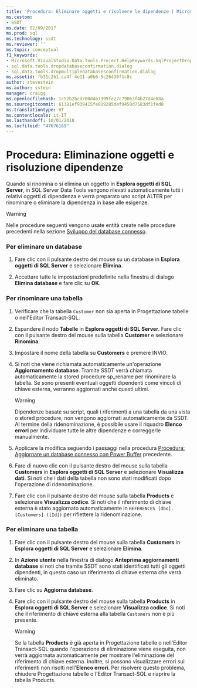 ```yaml
---
title: 'Procedura: Eliminare oggetti e risolvere le dipendenze | Microsoft Docs'
ms.custom:
- SSDT
ms.date: 02/09/2017
ms.prod: sql
ms.technology: ssdt
ms.reviewer: ''
ms.topic: conceptual
f1_keywords:
- Microsoft.VisualStudio.Data.Tools.Project.HelpKeywords.SqlProjectDropDatabaseConfirmationDialog
- sql.data.tools.dropdatabaseconfirmation.dialog
- sql.data.tools.dropmultipledatabasesconfirmation.dialog
ms.assetid: fb31c2b1-ca4f-4e11-a0b6-5c26430f1c8c
author: stevestein
ms.author: sstein
manager: craigg
ms.openlocfilehash: 1c52b2bcd700d4b7399fe27c79063f4b27d4e68a
ms.sourcegitcommit: 61381ef939415fe019285def9450d7583df1fed0
ms.translationtype: HT
ms.contentlocale: it-IT
ms.lasthandoff: 10/01/2018
ms.locfileid: "47676169"
---
```

# <a name="how-to-delete-objects-and-resolve-dependencies"></a>Procedura: Eliminazione oggetti e risoluzione dipendenze
Quando si rinomina o si elimina un oggetto in **Esplora oggetti di SQL Server**, in SQL Server Data Tools vengono rilevati automaticamente tutti i relativi oggetti di dipendenza e verrà preparato uno script ALTER per rinominare o eliminare la dipendenza in base alle esigenze.  
  
> [!WARNING]  
> Nelle procedure seguenti vengono usate entità create nelle procedure precedenti nella sezione [Sviluppo del database connesso](../ssdt/connected-database-development.md).  
  
### <a name="to-delete-a-database"></a>Per eliminare un database  
  
1.  Fare clic con il pulsante destro del mouse su un database in **Esplora oggetti di SQL Server** e selezionare **Elimina**.  
  
2.  Accettare tutte le impostazioni predefinite nella finestra di dialogo **Elimina database** e fare clic su **OK**.  
  
### <a name="to-rename-a-table"></a>Per rinominare una tabella  
  
1.  Verificare che la tabella `Customer` non sia aperta in Progettazione tabelle o nell'Editor Transact\-SQL.  
  
2.  Espandere il nodo **Tabelle** in **Esplora oggetti di SQL Server**. Fare clic con il pulsante destro del mouse sulla tabella **Customer** e selezionare **Rinomina**.  
  
3.  Impostare il nome della tabella su **Customers** e premere INVIO.  
  
4.  Si noti che viene richiamata automaticamente un'operazione **Aggiornamento database**. Tramite SSDT verrà chiamata automaticamente la stored procedure sp_rename per rinominare la tabella. Se sono presenti eventuali oggetti dipendenti come vincoli di chiave esterna, verranno aggiornati anche questi ultimi.  
  
    > [!WARNING]  
    > Dipendenze basate su script, quali i riferimenti a una tabella da una vista o stored procedure, non vengono aggiornati automaticamente da SSDT. Al termine della ridenominazione, è possibile usare il riquadro **Elenco errori** per individuare tutte le altre dipendenze e correggerle manualmente.  
  
5.  Applicare la modifica seguendo i passaggi nella procedura [Procedura: Aggiornare un database connesso con Power Buffer](../ssdt/how-to-update-a-connected-database-with-power-buffer.md) precedente.  
  
6.  Fare di nuovo clic con il pulsante destro del mouse sulla tabella **Customers** in **Esplora oggetti di SQL Server** e selezionare **Visualizza dati**. Si noti che i dati della tabella non sono stati modificati dopo l'operazione di ridenominazione.  
  
7.  Fare clic con il pulsante destro del mouse sulla tabella **Products** e selezionare **Visualizza codice**. Si noti che il riferimento di chiave esterna è stato aggiornato automaticamente in `REFERENCES [dbo].[Customers] ([Id])` per riflettere la ridenominazione.  
  
### <a name="to-delete-a-table"></a>Per eliminare una tabella  
  
1.  Fare clic con il pulsante destro del mouse sulla tabella **Customers** in **Esplora oggetti di SQL Server** e selezionare **Elimina**.  
  
2.  In **Azione utente** nella finestra di dialogo **Anteprima aggiornamenti database** si noti che tramite SSDT sono stati identificati tutti gli oggetti dipendenti, in questo caso un riferimento di chiave esterna che verrà eliminato.  
  
3.  Fare clic su **Aggiorna database**.  
  
4.  Fare clic con il pulsante destro del mouse sulla tabella **Products** in **Esplora oggetti di SQL Server** e selezionare **Visualizza codice**. Si noti che il riferimento di chiave esterna alla tabella `Customers` non è più presente.  
  
    > [!WARNING]  
    > Se la tabella **Products** è già aperta in Progettazione tabelle o nell'Editor Transact\-SQL quando l'operazione di eliminazione viene eseguita, non verrà aggiornata automaticamente per mostrare l'eliminazione del riferimento di chiave esterna. Inoltre, si possono visualizzare errori sui riferimenti non risolti nell'**Elenco errori**. Per risolvere questo problema, chiudere Progettazione tabelle o l'Editor Transact\-SQL e riaprire la tabella Products.  
  
